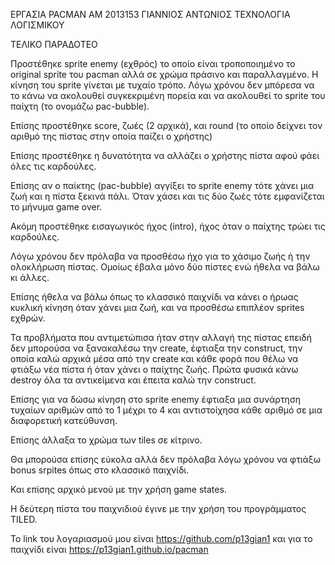 ΕΡΓΑΣΙΑ PACMAN
AM 2013153 ΓΙΑΝΝΙΟΣ ΑΝΤΩΝΙΟΣ
ΤΕΧΝΟΛΟΓΙΑ ΛΟΓΙΣΜΙΚΟΥ

ΤΕΛΙΚΟ ΠΑΡΑΔΟΤΕΟ 

Προστέθηκε sprite enemy (εχθρός) το οποίο είναι τροποποιημένο το original sprite του pacman αλλά σε χρώμα 
πράσινο και παραλλαγμένο. Η κίνηση του sprite γίνεται με τυχαίο τρόπο. Λόγω χρόνου δεν μπόρεσα να 
το κάνω να ακολουθεί συγκεκριμένη πορεία και να ακολουθεί το sprite του παίχτη (το ονομάζω pac-bubble).

Επίσης προστέθηκε score, ζωές (2 αρχικά), και round (το οποίο δείχνει τον αριθμό της πίστας στην οποία
παίζει ο χρήστης)

Επίσης προστέθηκε η δυνατότητα να αλλάζει ο χρήστης πίστα αφού φάει όλες τις καρδούλες.

Επίσης αν ο παίκτης (pac-bubble) αγγίξει το sprite enemy τότε χάνει μια ζωή και η πίστα ξεκινά πάλι.
Όταν χάσει και τις δύο ζωές τότε εμφανίζεται το μήνυμα game over.

Ακόμη προστέθηκε εισαγωγικός ήχος (intro), ήχος όταν ο παίχτης τρώει τις καρδούλες.

Λόγω χρόνου δεν πρόλαβα να προσθέσω ήχο για το χάσιμο ζωής ή την ολοκλήρωση πίστας.
Ομοίως έβαλα μόνο δύο πίστες ενώ ήθελα να βάλω κι άλλες.

Επίσης ήθελα να βάλω όπως το κλασσικό παιχνίδι να κάνει ο ήρωας κυκλική κίνηση όταν χάνει μια ζωή, και να
προσθέσω επιπλέον sprites εχθρών.

Τα προβλήματα που αντιμετώπισα ήταν στην αλλαγή της πίστας επειδή δεν μπορούσα να ξανακαλέσω την create,
έφτιαξα την construct, την οποία καλώ αρχικά μέσα από την create και κάθε φορά που θέλω να φτιάξω νέα
πίστα ή όταν χάνει ο παίχτης ζωής. Πρώτα φυσικά κάνω destroy όλα τα αντικείμενα και έπειτα καλώ την 
construct.

Επίσης για να δώσω κίνηση στο sprite enemy έφτιαξα μια συνάρτηση τυχαίων αριθμών από το 1 μέχρι το 4 και
αντιστοίχησα κάθε αριθμό σε μια διαφορετική κατεύθυνση.

Επίσης άλλαξα το χρώμα των tiles σε κίτρινο.

Θα μπορούσα επίσης εύκολα αλλά δεν πρόλαβα λόγω χρόνου να φτιάξω bonus srpites όπως στο κλασσικό παιχνίδι.

Και επίσης αρχικό μενού με την χρήση game states.


H δεύτερη πίστα του παιχνιδιού έγινε με την χρήση του προγράμματος TILED.

Το link του λογαριασμού μου είναι https://github.com/p13gian1
και για το παιχνίδι είναι https://p13gian1.github.io/pacman


